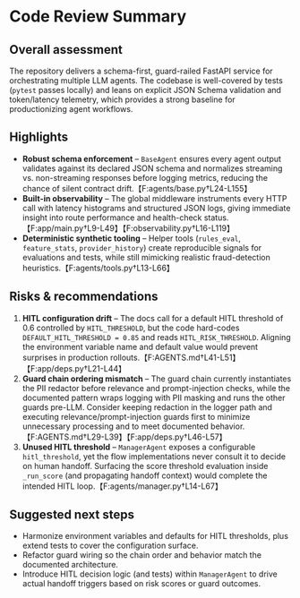 # Code Review Summary

## Overall assessment
The repository delivers a schema-first, guard-railed FastAPI service for orchestrating multiple LLM agents. The codebase is well-covered by tests (`pytest` passes locally) and leans on explicit JSON Schema validation and token/latency telemetry, which provides a strong baseline for productionizing agent workflows.

## Highlights
- **Robust schema enforcement** – `BaseAgent` ensures every agent output validates against its declared JSON schema and normalizes streaming vs. non-streaming responses before logging metrics, reducing the chance of silent contract drift.【F:agents/base.py†L24-L155】
- **Built-in observability** – The global middleware instruments every HTTP call with latency histograms and structured JSON logs, giving immediate insight into route performance and health-check status.【F:app/main.py†L9-L49】【F:observability.py†L16-L119】
- **Deterministic synthetic tooling** – Helper tools (`rules_eval`, `feature_stats`, `provider_history`) create reproducible signals for evaluations and tests, while still mimicking realistic fraud-detection heuristics.【F:agents/tools.py†L13-L66】

## Risks & recommendations
1. **HITL configuration drift** – The docs call for a default HITL threshold of 0.6 controlled by `HITL_THRESHOLD`, but the code hard-codes `DEFAULT_HITL_THRESHOLD = 0.85` and reads `HITL_RISK_THRESHOLD`. Aligning the environment variable name and default value would prevent surprises in production rollouts.【F:AGENTS.md†L41-L51】【F:app/deps.py†L21-L44】
2. **Guard chain ordering mismatch** – The guard chain currently instantiates the PII redactor before relevance and prompt-injection checks, while the documented pattern wraps logging with PII masking and runs the other guards pre-LLM. Consider keeping redaction in the logger path and executing relevance/prompt-injection guards first to minimize unnecessary processing and to meet documented behavior.【F:AGENTS.md†L29-L39】【F:app/deps.py†L46-L57】
3. **Unused HITL threshold** – `ManagerAgent` exposes a configurable `hitl_threshold`, yet the flow implementations never consult it to decide on human handoff. Surfacing the score threshold evaluation inside `_run_score` (and propagating handoff context) would complete the intended HITL loop.【F:agents/manager.py†L14-L67】

## Suggested next steps
- Harmonize environment variables and defaults for HITL thresholds, plus extend tests to cover the configuration surface.
- Refactor guard wiring so the chain order and behavior match the documented architecture.
- Introduce HITL decision logic (and tests) within `ManagerAgent` to drive actual handoff triggers based on risk scores or guard outcomes.
